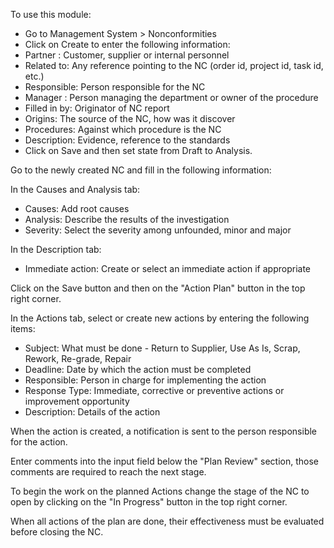 To use this module:

- Go to Management System \> Nonconformities
- Click on Create to enter the following information:
- Partner : Customer, supplier or internal personnel
- Related to: Any reference pointing to the NC (order id, project id,
  task id, etc.)
- Responsible: Person responsible for the NC
- Manager : Person managing the department or owner of the procedure
- Filled in by: Originator of NC report
- Origins: The source of the NC, how was it discover
- Procedures: Against which procedure is the NC
- Description: Evidence, reference to the standards
- Click on Save and then set state from Draft to Analysis.

Go to the newly created NC and fill in the following information:

In the Causes and Analysis tab:
- Causes: Add root causes
- Analysis: Describe the results of the investigation
- Severity: Select the severity among unfounded, minor and major

In the Description tab:
- Immediate action: Create or select an immediate action if appropriate

Click on the Save button and then on the "Action Plan" button in the top
right corner.

In the Actions tab, select or create new actions by entering the
following items:

- Subject: What must be done - Return to Supplier, Use As Is, Scrap,
  Rework, Re-grade, Repair
- Deadline: Date by which the action must be completed
- Responsible: Person in charge for implementing the action
- Response Type: Immediate, corrective or preventive actions or improvement
  opportunity
- Description: Details of the action

When the action is created, a notification is sent to the person
responsible for the action.

Enter comments into the input field below the "Plan Review" section,
those comments are required to reach the next stage.

To begin the work on the planned Actions change the stage of the NC to
open by clicking on the "In Progress" button in the top right corner.

When all actions of the plan are done, their effectiveness must be
evaluated before closing the NC.
